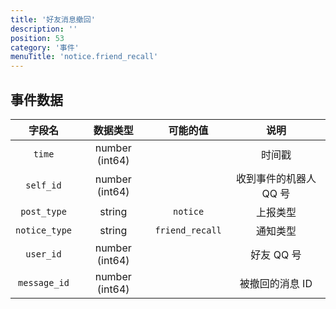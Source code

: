 ```yaml
---
title: '好友消息撤回'
description: ''
position: 53
category: '事件'
menuTitle: 'notice.friend_recall'
---
```


## 事件数据

| 字段名 | 数据类型 | 可能的值 | 说明 |
| :---: | :---: | :---: | :---: |
| `time` | number (int64) | | 时间戳 |
| `self_id` | number (int64) | | 收到事件的机器人 QQ 号 |
| `post_type` | string | `notice` | 上报类型 |
| `notice_type` | string | `friend_recall` | 通知类型 |
| `user_id` | number (int64) | | 好友 QQ 号 |
| `message_id` | number (int64) | | 被撤回的消息 ID |
